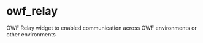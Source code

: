 owf_relay
=========

OWF Relay widget to enabled communication across OWF environments or other environments
